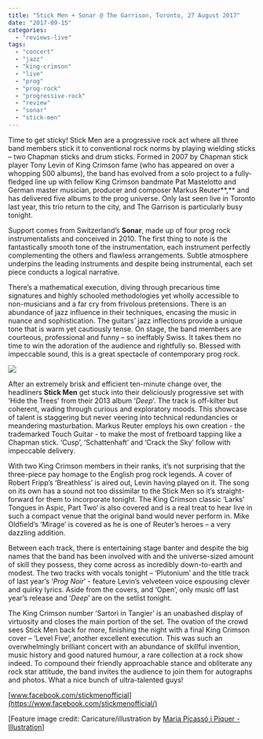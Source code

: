 ```yaml
---
title: "Stick Men + Sonar @ The Garrison, Toronto, 27 August 2017"
date: "2017-09-15"
categories: 
  - "reviews-live"
tags: 
  - "concert"
  - "jazz"
  - "king-crimson"
  - "live"
  - "prog"
  - "prog-rock"
  - "progressive-rock"
  - "review"
  - "sonar"
  - "stick-men"
---
```


Time to get sticky! Stick Men are a progressive rock act where all three band members stick it to conventional rock norms by playing wielding sticks – two Chapman sticks and drum sticks. Formed in 2007 by Chapman stick player Tony Levin of King Crimson fame (who has appeared on over a whopping 500 albums), the band has evolved from a solo project to a fully-fledged line up with fellow King Crimson bandmate Pat Mastelotto and German master musician, producer and composer Markus Reuter**,** and has delivered five albums to the prog universe. Only last seen live in Toronto last year, this trio return to the city, and The Garrison is particularly busy tonight.

Support comes from Switzerland’s **Sonar**, made up of four prog rock instrumentalists and conceived in 2010. The first thing to note is the fantastically smooth tone of the instrumentation, each instrument perfectly complementing the others and flawless arrangements. Subtle atmosphere underpins the leading instruments and despite being instrumental, each set piece conducts a logical narrative.

There’s a mathematical execution, diving through precarious time signatures and highly schooled methodologies yet wholly accessible to non-musicians and a far cry from frivolous pretensions. There is an abundance of jazz influence in their techniques, encasing the music in nuance and sophistication. The guitars’ jazz inflections provide a unique tone that is warm yet cautiously tense. On stage, the band members are courteous, professional and funny – so ineffably Swiss. It takes them no time to win the adoration of the audience and rightfully so. Blessed with impeccable sound, this is a great spectacle of contemporary prog rock.

![](https://hellbound.ca/wp-content/uploads/2017/09/stick-men-tour-2017-1024x447.jpg)

After an extremely brisk and efficient ten-minute change over, the headliners **Stick Men** get stuck into their deliciously progressive set with ‘Hide the Trees’ from their 2013 album ‘_Deep_’. The track is off-kilter but coherent, wading through curious and exploratory moods. This showcase of talent is staggering but never veering into technical redundancies or meandering masturbation. Markus Reuter employs his own creation - the trademarked Touch Guitar - to make the most of fretboard tapping like a Chapman stick. ‘Cusp’, ‘Schattenhaft’ and ‘Crack the Sky’ follow with impeccable delivery.

With two King Crimson members in their ranks, it’s not surprising that the three-piece pay homage to the English prog rock legends. A cover of Robert Fripp’s ‘Breathless’ is aired out, Levin having played on it. The song on its own has a sound not too dissimilar to the Stick Men so it’s straight-forward for them to incorporate tonight. The King Crimson classic ‘Larks’ Tongues in Aspic, Part Two’ is also covered and is a real treat to hear live in such a compact venue that the original band would never perform in. Mike Oldfield’s ‘Mirage’ is covered as he is one of Reuter’s heroes – a very dazzling addition.

Between each track, there is entertaining stage banter and despite the big names that the band has been involved with and the universe-sized amount of skill they possess, they come across as incredibly down-to-earth and modest. The two tracks with vocals tonight – ‘Plutonium’ and the title track of last year’s ‘_Prog Noir_’ - feature Levin’s velveteen voice espousing clever and quirky lyrics. Aside from the covers, and ‘Open’, only music off last year’s release and ‘_Deep_’ are on the setlist tonight.

The King Crimson number ‘Sartori in Tangier’ is an unabashed display of virtuosity and closes the main portion of the set. The ovation of the crowd sees Stick Men back for more, finishing the night with a final King Crimson cover – ‘Level Five’, another excellent execution. This was such an overwhelmingly brilliant concert with an abundance of skillful invention, music history and good natured humour, a rare collection at a rock show indeed. To compound their friendly approachable stance and obliterate any rock star attitude, the band invites the audience to join them for autographs and photos. What a nice bunch of ultra-talented guys!

[www.facebook.com/stickmenofficial](https://www.facebook.com/stickmenofficial/)

\[Feature image credit: Caricature/illustration by [Maria Picassó i Piquer - Illustration](https://www.facebook.com/mariapicasso/)\]
